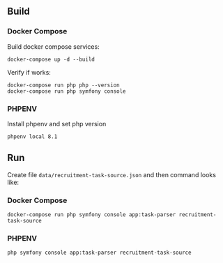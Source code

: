 
## Build
### Docker Compose

Build docker compose services:
```
docker-compose up -d --build
```

Verify if works:
```
docker-compose run php php --version
docker-compose run php symfony console
```

### PHPENV

Install  phpenv and set php version
```
phpenv local 8.1
```

## Run

Create file `data/recruitment-task-source.json` and then command looks like:

### Docker Compose
```
docker-compose run php symfony console app:task-parser recruitment-task-source
```

### PHPENV

```
php symfony console app:task-parser recruitment-task-source
```